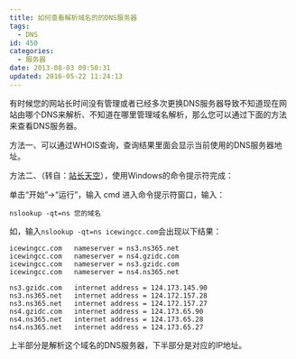```yaml
---
title: 如何查看解析域名的的DNS服务器
tags:
  - DNS
id: 450
categories:
  - 服务器
date: 2013-08-03 09:50:31
updated: 2016-05-22 11:24:13
---
```


有时候您的网站长时间没有管理或者已经多次更换DNS服务器导致不知道现在网站由哪个DNS来解析、不知道在哪里管理域名解析，那么您可以通过下面的方法来查看DNS服务器。

方法一、可以通过WHOIS查询，查询结果里面会显示当前使用的DNS服务器地址。

方法二、（转自：[站长天空](http://www.zzsky.cn/build/content/1532.htm)），使用Windows的命令提示符完成：

单击“开始”->“运行”，输入 cmd 进入命令提示符窗口，输入：

```
nslookup -qt=ns 您的域名
```

如，输入`nslookup -qt=ns icewingcc.com`会出现以下结果：

```
icewingcc.com   nameserver = ns3.ns365.net
icewingcc.com   nameserver = ns4.gzidc.com
icewingcc.com   nameserver = ns3.gzidc.com
icewingcc.com   nameserver = ns4.ns365.net

ns3.gzidc.com   internet address = 124.173.145.90
ns3.ns365.net   internet address = 124.172.157.28
ns3.ns365.net   internet address = 124.172.157.27
ns4.gzidc.com   internet address = 124.173.65.90
ns4.ns365.net   internet address = 124.173.65.28
ns4.ns365.net   internet address = 124.173.65.27
```

上半部分是解析这个域名的DNS服务器，下半部分是对应的IP地址。